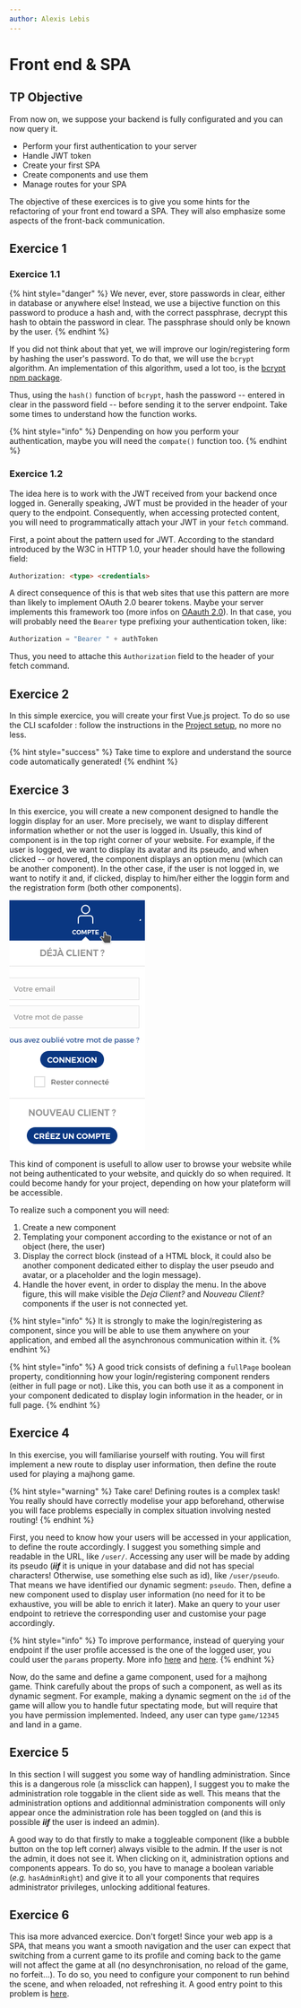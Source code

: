 ```yaml
---
author: Alexis Lebis
---
```


# Front end & SPA

## TP Objective
From now on, we suppose your backend is fully configurated and you can now query it.

* Perform your first authentication to your server
* Handle JWT token
* Create your first SPA
* Create components and use them
* Manage routes for your SPA

The objective of these exercices is to give you some hints for the refactoring of your front end toward a SPA. They will also emphasize some aspects of the front-back communication.

## Exercice 1

### Exercice 1.1
{% hint style="danger" %}
We never, ever, store passwords in clear, either in database or anywhere else! Instead, we use a bijective function on this password to produce a hash and, with the correct passphrase, decrypt this hash to obtain the password in clear. The passphrase should only be known by the user.
{% endhint %}

If you did not think about that yet, we will improve our login/registering form by hashing the user's password. To do that, we will use the `bcrypt` algorithm. An implementation of this algorithm, used a lot too, is the [bcrypt npm package](https://www.npmjs.com/package/bcrypt).

Thus, using the `hash()` function of `bcrypt`, hash the password -- entered in clear in the password field -- before sending it to the server endpoint. Take some times to understand how the function works.

{% hint style="info" %}
Denpending on how you perform your authentication, maybe you will need the `compate()` function too.
{% endhint %}

### Exercice 1.2
The idea here is to work with the JWT received from your backend once logged in. Generally speaking, JWT must be provided in the header of your query to the endpoint. Consequently, when accessing protected content, you will need to programmatically attach your JWT in your `fetch` command.

First, a point about the pattern used for JWT. According to the standard introduced by the W3C in HTTP 1.0, your header should have the following field:
```html
Authorization: <type> <credentials>
```
A direct consequence of this is that web sites that use this pattern are more than likely to implement OAuth 2.0 bearer tokens. Maybe your server implements this framework too (more infos on [OAauth 2.0](https://tools.ietf.org/html/rfc6749)). In that case, you will probably need the `Bearer` type prefixing your authentication token, like:
```js
Authorization = "Bearer " + authToken
```

Thus, you need to attache this `Authorization` field to the header of your fetch command.

## Exercice 2

In this simple exercice, you will create your first Vue.js project. To do so use the CLI scafolder : follow the instructions in the [Project setup](setup.md), no more no less.

{% hint style="success" %}
Take time to explore and understand the source code automatically generated!
{% endhint %}

## Exercice 3

In this exercice, you will create a new component designed to handle the loggin display for an user. More precisely, we want to display different information whether or not the user is logged in. Usually, this kind of component is in the top right corner of your website. For example, if the user is logged, we want to display its avatar and its pseudo, and when clicked -- or hovered, the component displays an option menu (which can be another component). In the other case, if the user is not logged in, we want to notify it and, if clicked, display to him/her either the loggin form and the registration form (both other components).

![Example of the component behavior when not logged.](resources/full_not_log.png)

This kind of component is usefull to allow user to browse your website while not being authenticated to your website, and quickly do so when required. It could become handy for your project, depending on how your plateform will be accessible.

To realize such a component you will need:

1. Create a new component
2. Templating your component according to the existance or not of an object (here, the user)
3. Display the correct block (instead of a HTML block, it could also be another component dedicated either to display the user pseudo and avatar, or a placeholder and the login message).
4. Handle the hover event, in order to display the menu. In the above figure, this will make visible the *Deja Client?* and *Nouveau Client?* components if the user is not connected yet.

{% hint style="info" %}
It is strongly to make the login/registering as component, since you will be able to use them anywhere on your application, and embed all the asynchronous communication within it.
{% endhint %}

{% hint style="info" %}
A good trick consists of defining a `fullPage` boolean property, conditionning how your login/registering component renders (either in full page or not). Like this, you can both use it as a component in your component dedicated to display login information in the header, or in full page.
{% endhint %}

## Exercice 4
In this exercise, you will familiarise yourself with routing. You will first implement a new route to display user information, then define the route used for playing a majhong game.

{% hint style="warning" %}
Take care! Defining routes is a complex task! You really should have correctly modelise your app beforehand, otherwise you will face problems especially in complex situation involving nested routing! 
{% endhint %}

First, you need to know how your users will be accessed in your application, to define the route accordingly. I suggest you something simple and readable in the URL, like `/user/`. Accessing any user will be made by adding its pseudo (***iif*** it is unique in your database and did not has special characters! Otherwise, use something else such as id), like `/user/pseudo`. That means we have identified our dynamic segment: `pseudo`.
Then, define a new component used to display user information (no need for it to be exhaustive, you will be able to enrich it later). Make an query to your user endpoint to retrieve the corresponding user and customise your page accordingly.

{% hint style="info" %}
To improve performance, instead of querying your endpoint if the user profile accessed is the one of the logged user, you could user the `params` property. More info [here](https://router.vuejs.org/guide/essentials/dynamic-matching.html#reacting-to-params-changes) and [here](https://stackoverflow.com/questions/62755202/how-to-pass-object-in-another-component-and-redirect-in-vuejs).
{% endhint %}

Now, do the same and define a game component, used for a majhong game. Think carefully about the props of such a component, as well as its dynamic segment. For example, making a dynamic segment on the `id` of the game will allow you to handle futur spectating mode, but will require that you have permission implemented. Indeed, any user can type `game/12345` and land in a game.

## Exercice 5
In this section I will suggest you some way of handling administration. Since this is a dangerous role (a missclick can happen), I suggest you to make the administration role toggable in the client side as well. This means that the administration options and additionnal administration components will only appear once the administration role has been toggled on (and this is possible ***iif*** the user is indeed an admin).

A good way to do that firstly to make a toggleable component (like a bubble button on the top left corner) always visible to the admin. If the user is not the admin, it does not see it. When clicking on it, administration options and components appears. To do so, you have to manage a boolean variable (*e.g.* `hasAdminRight`) and give it to all your components that requires administrator privileges, unlocking additional features. 

## Exercice 6
This isa more advanced exercice. Don't forget! Since your web app is a SPA, that means you want a smooth navigation and the user can expect that switching from a current game to its profile and coming back to the game will not affect the game at all (no desynchronisation, no reload of the game, no forfeit...). To do so, you need to configure your component to run behind the scene, and when reloaded, not refreshing it. A good entry point to this problem is [here](https://vuejs.org/v2/guide/components-dynamic-async.html).